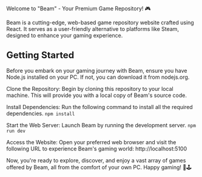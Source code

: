 Welcome to "Beam" - Your Premium Game Repository! 🎮

Beam is a cutting-edge, web-based game repository website crafted using React. It serves as a user-friendly alternative to platforms like Steam, designed to enhance your gaming experience.

## <span style="font-size: 24px;">Getting Started</span>

Before you embark on your gaming journey with Beam, ensure you have Node.js installed on your PC. If not, you can download it from nodejs.org.

Clone the Repository: Begin by cloning this repository to your local machine. This will provide you with a local copy of Beam's source code.

Install Dependencies: Run the following command to install all the required dependencies.
 `npm install`
 
Start the Web Server: Launch Beam by running the development server.
 `npm run dev`
 
Access the Website: Open your preferred web browser and visit the following URL to experience Beam's gaming world:
http://localhost:5100

Now, you're ready to explore, discover, and enjoy a vast array of games offered by Beam, all from the comfort of your own PC. Happy gaming! 🚀🕹️

